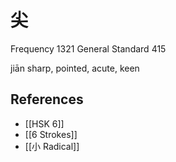 # 尖
Frequency 1321
General Standard 415

jiān
sharp, pointed, acute, keen

## References
- [[HSK 6]]
- [[6 Strokes]]
- [[小 Radical]]